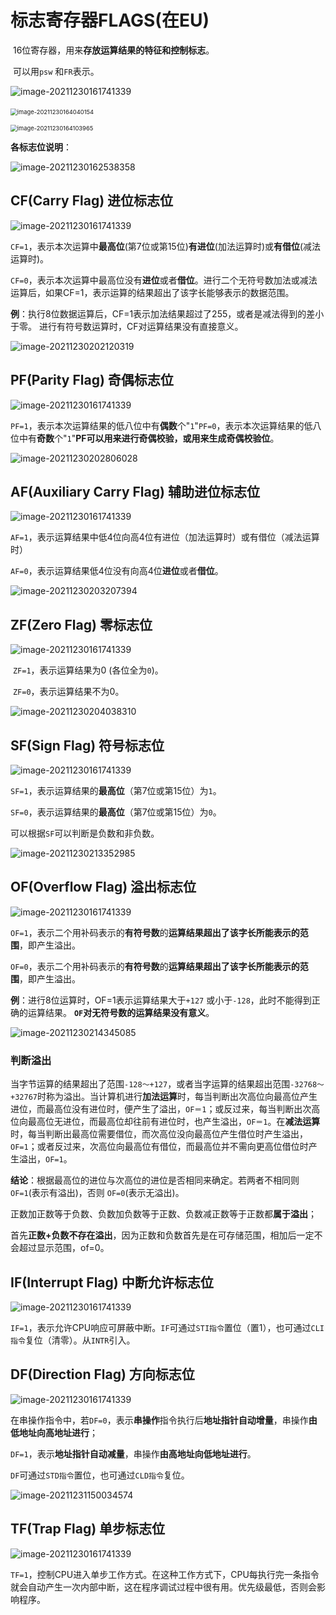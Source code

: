 # 标志寄存器FLAGS(在EU)

​	16位寄存器，用来**存放运算结果的特征和控制标志**。

​	可以用`psw` 和`FR`表示。

![image-20211230161741339](https://cdn.jsdelivr.net/gh/letengzz/Two-C/img/PM/Second/image-20211230161741339.png)

​                                                                          <img src="https://cdn.jsdelivr.net/gh/letengzz/Two-C/img/PM/Second/image-20211230164040154.png" alt="image-20211230164040154" style="zoom:67%;" />

<img src="https://cdn.jsdelivr.net/gh/letengzz/Two-C/img/PM/Second/image-20211230164103965.png" alt="image-20211230164103965" style="zoom:67%;" />

**各标志位说明**：

![image-20211230162538358](https://cdn.jsdelivr.net/gh/letengzz/Two-C/img/PM/Second/image-20211230162538358.png)

## CF(Carry Flag) 进位标志位

![image-20211230161741339](https://cdn.jsdelivr.net/gh/letengzz/Two-C/img/PM/Second/image-20211230161741339.png)

​	`CF=1`，表示本次运算中**最高位**(第7位或第15位)**有进位**(加法运算时)或**有借位**(减法运算时)。

​	`CF=0`，表示本次运算中最高位没有**进位**或者**借位**。
​    进行二个无符号数加法或减法运算后，如果CF=1，表示运算的结果超出了该字长能够表示的数据范围。

**例**：执行8位数据运算后，CF=1表示加法结果超过了255，或者是减法得到的差小于零。
     进行有符号数运算时，CF对运算结果没有直接意义。

![image-20211230202120319](https://cdn.jsdelivr.net/gh/letengzz/Two-C/img/PM/Second/image-20211230202120319.png)

## PF(Parity Flag) 奇偶标志位

![image-20211230161741339](https://cdn.jsdelivr.net/gh/letengzz/Two-C/img/PM/Second/image-20211230161741339.png)

​	`PF=1`，表示本次运算结果的低八位中有**偶数**个"`1`"
​	`PF=0`，表示本次运算结果的低八位中有**奇数**个"`1`"
​	**PF可以用来进行奇偶校验，或用来生成奇偶校验位**。

![image-20211230202806028](https://cdn.jsdelivr.net/gh/letengzz/Two-C/img/PM/Second/image-20211230202806028.png)

## AF(Auxiliary Carry Flag) 辅助进位标志位

![image-20211230161741339](https://cdn.jsdelivr.net/gh/letengzz/Two-C/img/PM/Second/image-20211230161741339.png)

​	`AF=1`，表示运算结果中低4位向高4位有进位（加法运算时）或有借位（减法运算时）

​	`AF=0`，表示运算结果低4位没有向高4位**进位**或者**借位**。

![image-20211230203207394](https://cdn.jsdelivr.net/gh/letengzz/Two-C/img/PM/Second/image-20211230203207394.png)

## ZF(Zero Flag) 零标志位

![image-20211230161741339](https://cdn.jsdelivr.net/gh/letengzz/Two-C/img/PM/Second/image-20211230161741339.png)

​	`ZF=1`，表示运算结果为0 (各位全为`0`)。

​	`ZF=0`，表示运算结果不为0。

![image-20211230204038310](https://cdn.jsdelivr.net/gh/letengzz/Two-C/img/PM/Second/image-20211230204038310.png)

## SF(Sign Flag) 符号标志位

![image-20211230161741339](https://cdn.jsdelivr.net/gh/letengzz/Two-C/img/PM/Second/image-20211230161741339.png)

​	`SF=1`，表示运算结果的**最高位**（第7位或第15位）为`1`。

​	`SF=0`，表示运算结果的**最高位**（第7位或第15位）为`0`。

可以根据`SF`可以判断是负数和非负数。

![image-20211230213352985](https://cdn.jsdelivr.net/gh/letengzz/Two-C/img/PM/Second/image-20211230213352985.png)

## OF(Overflow Flag) 溢出标志位

![image-20211230161741339](https://cdn.jsdelivr.net/gh/letengzz/Two-C/img/PM/Second/image-20211230161741339.png)

​    `OF=1`，表示二个用补码表示的**有符号数**的**运算结果超出了该字长所能表示的范围**，即产生溢出。

​	`OF=0`，表示二个用补码表示的**有符号数**的**运算结果超出了该字长所能表示的范围**，即产生溢出。

**例**：进行8位运算时，OF=1表示运算结果大于`+127` 或小于`-128`，此时不能得到正确的运算结果。
         **`OF`对无符号数的运算结果没有意义**。

![image-20211230214345085](https://cdn.jsdelivr.net/gh/letengzz/Two-C/img/PM/Second/image-20211230214345085.png)

### 判断溢出

​     当字节运算的结果超出了范围`-128～+127`，或者当字运算的结果超出范围`-32768～+32767`时称为溢出。当计算机进行**加法运算**时，每当判断出次高位向最高位产生进位，而最高位没有进位时，便产生了溢出，`OF＝1`；或反过来，每当判断出次高位向最高位无进位，而最高位却往前有进位时，也产生溢出，`OF＝1`。在**减法运算**时，每当判断出最高位需要借位，而次高位没向最高位产生借位时产生溢出，`OF=1`；或者反过来，次高位向最高位有借位，而最高位并不需向更高位借位时产生溢出，`OF=1`。

**结论**：根据最高位的进位与次高位的进位是否相同来确定。若两者不相同则`OF=1`(表示有溢出)，否则 `OF=0`(表示无溢出)。

​	正数加正数等于负数、负数加负数等于正数、负数减正数等于正数都**属于溢出**；

​	首先**正数+负数不存在溢出**，因为正数和负数首先是在可存储范围，相加后一定不会超过显示范围，of=0。

## IF(Interrupt Flag) 中断允许标志位

![image-20211230161741339](https://cdn.jsdelivr.net/gh/letengzz/Two-C/img/PM/Second/image-20211230161741339.png)

​     `IF=1`，表示允许CPU响应可屏蔽中断。`IF`可通过`STI指令`置位（置1），也可通过`CLI指令`复位（清零）。从`INTR`引入。

## DF(Direction Flag) 方向标志位

![image-20211230161741339](https://cdn.jsdelivr.net/gh/letengzz/Two-C/img/PM/Second/image-20211230161741339.png)

​     在串操作指令中，若`DF=0`，表示**串操作**指令执行后**地址指针自动增量**，串操作**由低地址向高地址进行**；

​	`DF=1`，表示**地址指针自动减量**，串操作**由高地址向低地址进行**。

​	`DF`可通过`STD指令`置位，也可通过`CLD指令`复位。

![image-20211231150034574](https://cdn.jsdelivr.net/gh/letengzz/Two-C/img/PM/Second/image-20211231150034574.png)

## TF(Trap Flag) 单步标志位

![image-20211230161741339](https://cdn.jsdelivr.net/gh/letengzz/Two-C/img/PM/Second/image-20211230161741339.png)

​     `TF=1`，控制CPU进入单步工作方式。在这种工作方式下，CPU每执行完一条指令就会自动产生一次内部中断，这在程序调试过程中很有用。优先级最低，否则会影响程序。
